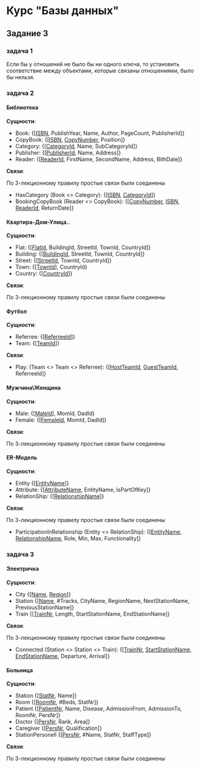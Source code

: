# Курс "Базы данных"

## Задание 3
 
### задача 1

Если бы у отношений не было бы ни одного ключа, то установить соответствие между объектами, которые связаны отношениями, было бы нельзя.
 
 
### задача 2

#### Библиотека

<b>Сущности</b>:

* Book: {[<ins>ISBN</ins>, PublishYear, Name, Author, PageCount, PublisherId]}
* CopyBook: {[<ins>ISBN</ins>, <ins>CopyNumber</ins>, Position]}
* Category: {[<ins>CategoryId</ins>, Name, SubCategoryId]}
* Publisher: {[<ins>PublisherId</ins>, Name, Address]}
* Reader: {[<ins>ReaderId</ins>, FirstName, SecondName, Address, BithDate]}

<b>Связи</b>:

По 3-лекционному правилу простые связи были соединены 

* HasCategory (Book <> Category): {[<ins>ISBN</ins>, <ins>CategoryId</ins>]}
* BookingCopyBook (Reader <> CopyBook): {[<ins>CopyNumber</ins>, <ins>ISBN</ins>, <ins>ReaderId</ins>, ReturnDate]}

#### Квартира-Дом-Улица..

<b>Сущности</b>:

* Flat: {[<ins>FlatId</ins>, BuildingId, StreetId, TownId, CountryId]}
* Building: {[<ins>BuildingId</ins>, StreetId, TownId, CountryId]}
* Street: {[<ins>StreetId</ins>, TownId, CountryId]}
* Town: {[<ins>TownId</ins>], CountryId}
* Country: {[<ins>CountryId</ins>]}

<b>Связи</b>:

По 3-лекционному правилу простые связи были соединены 

#### Футбол

<b>Сущности</b>:

* Referree: {[<ins>ReferreeId</ins>]}
* Team: {[<ins>TeamId</ins>]}

<b>Связи</b>:

* Play: (Team <> Team <> Referree): {[<ins>HostTeamId</ins>, <ins>GuestTeamId</ins>, ReferreeId]}

#### Мужчина\Женщина

<b>Сущности</b>:

* Male: {[<ins>MaleId</ins>], MomId, DadId}
* Female: {[<ins>FemaleId</ins>, MomId, DadId]}

<b>Связи</b>:

По 3-лекционному правилу простые связи были соединены 

#### ER-Модель

<b>Сущности</b>:

* Entity {[<ins>EntityName</ins>]}
* Attribute: {[<ins>AttributeName</ins>, EntityName, IsPartOfKey]}
* RelationShip: {[<ins>RelationshipName</ins>]}

<b>Связи</b>:

По 3-лекционному правилу простые связи были соединены 

* ParticipationInRelationship (Entity <> RelationShip): {[<ins>EntityName</ins>, <ins>RelationshipName</ins>, Role, Min, Max, Functionality]}


### задача 3

#### Электричка

<b>Сущности</b>:

* City {[<ins>Name</ins>, <ins>Region</ins>]}
* Station {[<ins>Name</ins>, #Tracks, CityName, RegionName, NextStationName, PreviousStationName]}
* Train {[<ins>TrainNr</ins>, Length, StartStationName, EndStationName]}

<b>Связи</b>:

По 3-лекционному правилу простые связи были соединены 

* Connected (Station <> Station <> Train): {[<ins>TrainNr</ins>, <ins>StartStationName</ins>, <ins>EndStationName</ins>, Departure, Arrival]}

#### Больница

<b>Сущности</b>:

* Station {[<ins>StatNr</ins>, Name]}
* Room {[<ins>RoomNr</ins>, #Beds, StatNr]}
* Patient {[<ins>PatientNr</ins>, Name, Disease, AdmissionFrom, AdmissionTo, RoomNr, PersNr]}
* Doctor {[<ins>PersNr</ins>, Rank, Area]}
* Caregiver {[<ins>PersNr</ins>, Qualification]}
* StationPersonell {[<ins>PersNr</ins>, #Name, StatNr, StaffType]}

<b>Связи</b>:

По 3-лекционному правилу простые связи были соединены 